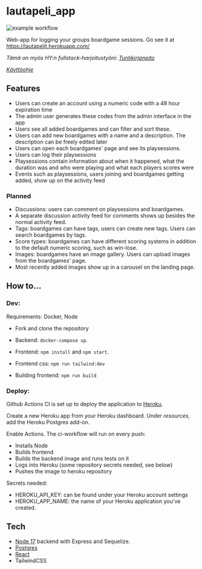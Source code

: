 # lautapeli_app

![example workflow](https://github.com/Veikkosuhonen/lautapeli_app/actions/workflows/main.yml/badge.svg)

Web-app for logging your groups boardgame sessions. Go see it at https://lautapelit.herokuapp.com/

_Tämä on myös HY:n fullstack-harjoitustyöni_:  [_Tuntikirjanpito_](https://github.com/Veikkosuhonen/lautapeli_app/blob/master/tuntikirjanpito.md)

[_Käyttöohje_](https://github.com/Veikkosuhonen/lautapeli_app/blob/master/kayttoohje.md)

## Features

- Users can create an account using a numeric code with a 48 hour expiration time
- The admin user generates these codes from the admin interface in the app
- Users see all added boardgames and can filter and sort these.
- Users can add new boardgames with a name and a description. The description can be freely edited later
- Users can open each boardgames' page and see its playsessions.
- Users can log their playsessions
- Playsessions contain information about when it happened, what the duration was and who were playing and what each players scores were
- Events such as playsessions, users joining and boardgames getting added, show up on the activity feed

### Planned

- Discussions: users can comment on playsessions and boardgames. 
- A separate discussion activity feed for comments shows up besides the normal activity feed.
- Tags: boardgames can have tags, users can create new tags. Users can search boardgames by tags.
- Score types: boardgames can have different scoring systems in addition to the default numeric scoring, such as win-lose.
- Images: boardgames have an image gallery. Users can upload images from the boardgames' page. 
- Most recently added images show up in a carousel on the landing page.

## How to...

### Dev:

Requirements: Docker, Node

- Fork and clone the repository
- Backend: `docker-compose up`.
- Frontend: `npm install` and `npm start`.
- Frontend css: `npm run tailwind:dev`

- Building frontend: `npm run build`


### Deploy:

Github Actions CI is set up to deploy the application to [Heroku](https://heroku.com).

Create a new Heroku app from your Heroku dashboard. Under _resources_, add the Heroku Postgres add-on.

Enable Actions. The ci-workflow will run on every push:
- Installs Node
- Builds frontend
- Builds the backend image and runs tests on it
- Logs into Heroku (some repository secrets needed, see below)
- Pushes the image to heroku repository

Secrets needed: 
- HEROKU_API_KEY: can be found under your Heroku account settings
- HEROKU_APP_NAME: the name of your Heroku application you've created.

## Tech

- [Node 17](https://hub.docker.com/_/node) backend with Express and Sequelize.
- [Postgres](https://hub.docker.com/_/postgres)
- [React](https://reactjs.org/)
- TailwindCSS
